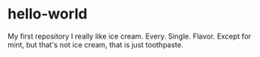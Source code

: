 # hello-world
My first repository
I really like ice cream. Every. Single. Flavor. Except for mint, but that's not ice cream, that is just toothpaste.
